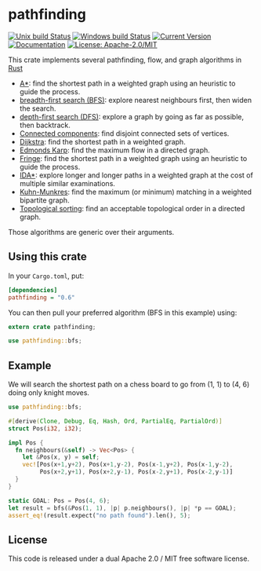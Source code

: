 # pathfinding

[![Unix build Status](https://travis-ci.org/samueltardieu/pathfinding.svg?branch=master)](https://travis-ci.org/samueltardieu/pathfinding)
[![Windows build Status](https://ci.appveyor.com/api/projects/status/github/samueltardieu/pathfinding?branch=master&svg=true)](https://ci.appveyor.com/project/samueltardieu/pathfinding)
[![Current Version](https://img.shields.io/crates/v/pathfinding.svg)](https://crates.io/crates/pathfinding)
[![Documentation](https://docs.rs/pathfinding/badge.svg)](https://docs.rs/pathfinding)
[![License: Apache-2.0/MIT](https://img.shields.io/crates/l/pathfinding.svg)](#license)

This crate implements several pathfinding, flow, and graph algorithms in [Rust][Rust]

- [A*][A*]: find the shortest path in a weighted graph using an heuristic to guide the process.
- [breadth-first search (BFS)][BFS]: explore nearest neighbours first, then widen the search.
- [depth-first search (DFS)][DFS]: explore a graph by going as far as possible, then backtrack.
- [Connected components][Connected components]: find disjoint connected sets of vertices.
- [Dijkstra][Dijkstra]: find the shortest path in a weighted graph.
- [Edmonds Karp][Edmonds Karp]: find the maximum flow in a directed graph.
- [Fringe][Fringe]: find the shortest path in a weighted graph using an heuristic to guide the process.
- [IDA*][IDA*]: explore longer and longer paths in a weighted graph at the cost of multiple similar examinations.
- [Kuhn-Munkres][Kuhn-Munkres]: find the maximum (or minimum) matching in a weighted bipartite graph.
- [Topological sorting][Topological sorting]: find an acceptable topological order in a directed graph.

Those algorithms are generic over their arguments.

## Using this crate

In your `Cargo.toml`, put:

``` ini
[dependencies]
pathfinding = "0.6"
```

You can then pull your preferred algorithm (BFS in this example) using:

``` rust
extern crate pathfinding;

use pathfinding::bfs;
```

## Example

We will search the shortest path on a chess board to go from (1, 1) to (4, 6) doing only knight
moves.

``` rust
use pathfinding::bfs;

#[derive(Clone, Debug, Eq, Hash, Ord, PartialEq, PartialOrd)]
struct Pos(i32, i32);

impl Pos {
  fn neighbours(&self) -> Vec<Pos> {
    let &Pos(x, y) = self;
    vec![Pos(x+1,y+2), Pos(x+1,y-2), Pos(x-1,y+2), Pos(x-1,y-2),
         Pos(x+2,y+1), Pos(x+2,y-1), Pos(x-2,y+1), Pos(x-2,y-1)]
  }
}

static GOAL: Pos = Pos(4, 6);
let result = bfs(&Pos(1, 1), |p| p.neighbours(), |p| *p == GOAL);
assert_eq!(result.expect("no path found").len(), 5);
```

## License

This code is released under a dual Apache 2.0 / MIT free software license.

[A*]: https://en.wikipedia.org/wiki/A*_search_algorithm
[BFS]: https://en.wikipedia.org/wiki/Breadth-first_search
[Connected components]: https://en.wikipedia.org/wiki/Connected_component_(graph_theory)
[DFS]: https://en.wikipedia.org/wiki/Depth-first_search
[Dijkstra]: https://en.wikipedia.org/wiki/Dijkstra's_algorithm
[Edmonds Karp]: https://en.wikipedia.org/wiki/Edmonds–Karp_algorithm
[Fringe]: https://en.wikipedia.org/wiki/Fringe_search
[IDA*]: https://en.wikipedia.org/wiki/Iterative_deepening_A*
[Kuhn-Munkres]: https://en.wikipedia.org/wiki/Hungarian_algorithm
[Rust]: https://rust-lang.org/
[Topological sorting]: https://en.wikipedia.org/wiki/Topological_sorting
